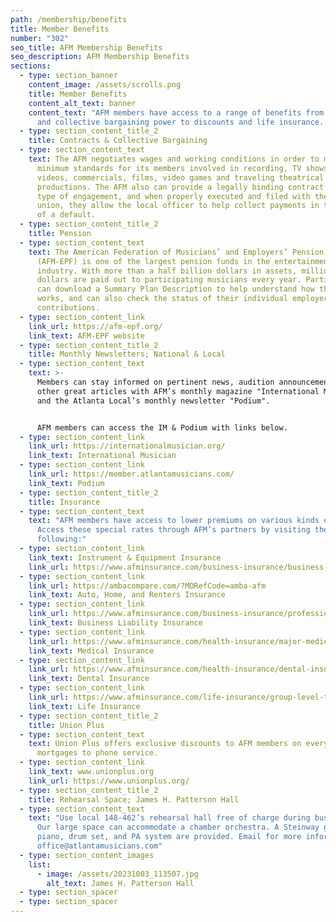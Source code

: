 ```yaml
---
path: /membership/benefits
title: Member Benefits
number: "302"
seo_title: AFM Membership Benefits
seo_description: AFM Membership Benefits
sections:
  - type: section_banner
    content_image: /assets/scrolls.png
    title: Member Benefits
    content_alt_text: banner
    content_text: "AFM members have access to a range of benefits from our contracts
      and collective bargaining power to discounts and life insurance. "
  - type: section_content_title_2
    title: Contracts & Collective Bargaining
  - type: section_content_text
    text: The AFM negotiates wages and working conditions in order to maintain
      minimum standards for its members involved in recording, TV shows, music
      videos, commercials, films, video games and traveling theatrical
      productions. The AFM also can provide a legally binding contract for any
      type of engagement, and when properly executed and filed with the local
      union, they allow the local officer to help collect payments in the case
      of a default.
  - type: section_content_title_2
    title: Pension
  - type: section_content_text
    text: The American Federation of Musicians’ and Employers’ Pension Fund
      (AFM-EPF) is one of the largest pension funds in the entertainment
      industry. With more than a half billion dollars in assets, millions of
      dollars are paid out to participating musicians every year. Participants
      can download a Summary Plan Description to help understand how the Plan
      works, and can also check the status of their individual employer
      contributions.
  - type: section_content_link
    link_url: https://afm-epf.org/
    link_text: AFM-EPF website
  - type: section_content_title_2
    title: Monthly Newsletters; National & Local
  - type: section_content_text
    text: >-
      Members can stay informed on pertinent news, audition announcements, and
      other great articles with AFM’s monthly magazine "International Musician"
      and the Atlanta Local’s monthly newsletter "Podium". 


      AFM members can access the IM & Podium with links below.
  - type: section_content_link
    link_url: https://internationalmusician.org/
    link_text: International Musician
  - type: section_content_link
    link_url: https://member.atlantamusicians.com/
    link_text: Podium
  - type: section_content_title_2
    title: Insurance
  - type: section_content_text
    text: "AFM members have access to lower premiums on various kinds of insurance.
      Access these special rates through AFM’s partners by visiting the
      following:"
  - type: section_content_link
    link_text: Instrument & Equipment Insurance
    link_url: https://www.afminsurance.com/business-insurance/business-owners-insurance/special-risk-insurance/musical-instrument-equipment-insurance.html
  - type: section_content_link
    link_url: https://ambacompare.com/?MDRefCode=amba-afm
    link_text: Auto, Home, and Renters Insurance
  - type: section_content_link
    link_url: https://www.afminsurance.com/business-insurance/professional-liability/business-liability/business-liability-insurance-plan.html
    link_text: Business Liability Insurance
  - type: section_content_link
    link_url: https://www.afminsurance.com/health-insurance/major-medical/major-medical-insurance.html
    link_text: Medical Insurance
  - type: section_content_link
    link_url: https://www.afminsurance.com/health-insurance/dental-insurance/dental-insurance.html
    link_text: Dental Insurance
  - type: section_content_link
    link_url: https://www.afminsurance.com/life-insurance/group-level-term-life-insurance/ny-group-term-life-insurance.html
    link_text: Life Insurance
  - type: section_content_title_2
    title: Union Plus
  - type: section_content_text
    text: Union Plus offers exclusive discounts to AFM members on everything from
      mortgages to phone service.
  - type: section_content_link
    link_text: www.unionplus.org
    link_url: https://www.unionplus.org/
  - type: section_content_title_2
    title: Rehearsal Space; James H. Patterson Hall
  - type: section_content_text
    text: "Use local 148-462’s rehearsal hall free of charge during business hours.
      Our large space can accommodate a chamber orchestra. A Steinway grand
      piano, drum set, and PA system are provided. Email for more information:
      office@atlantamusicians.com"
  - type: section_content_images
    list:
      - image: /assets/20231003_113507.jpg
        alt_text: James H. Patterson Hall
  - type: section_spacer
  - type: section_spacer
---
```

